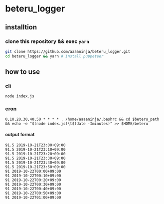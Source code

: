 beteru_logger
================================================================================

installtion
----------------------------------------
### clone this repository && exec `yarn`
```sh
git clone https://github.com/aaaaninja/beteru_logger.git
cd beteru_logger && yarn # install puppeteer
```

how to use
----------------------------------------
### cli
```
node index.js
```

### cron
```
0,10,20,30,40,50 * * * * . /home/aaaaninja/.bashrc && cd $beteru_path && echo -e "$(node index.js)\t$(date -Iminutes)" >> $HOME/beteru
```

#### output format
```
91.5 2019-10-21T23:00+09:00
91.5 2019-10-21T23:10+09:00
91.5 2019-10-21T23:20+09:00
91.5 2019-10-21T23:30+09:00
91.5 2019-10-21T23:40+09:00
91.5 2019-10-21T23:50+09:00
91 2019-10-22T00:00+09:00
91 2019-10-22T00:10+09:00
91 2019-10-22T00:20+09:00
91 2019-10-22T00:30+09:00
91 2019-10-22T00:40+09:00
91 2019-10-22T00:50+09:00
91 2019-10-22T01:00+09:00
```
